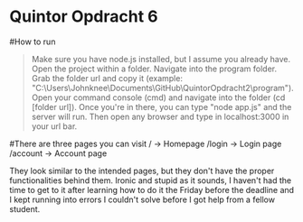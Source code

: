 # Quintor Opdracht 6

#How to run
> Make sure you have node.js installed, but I assume you already have.
> Open the project within a folder.
> Navigate into the program folder.
> Grab the folder url and copy it (example: "C:\Users\Johnknee\Documents\GitHub\QuintorOpdracht2\program").
> Open your command console (cmd) and navigate into the folder (cd [folder url]).
> Once you're in there, you can type "node app.js" and the server will run.
> Then open any browser and type in localhost:3000 in your url bar.

#There are three pages you can visit
/ -> Homepage
/login -> Login page
/account -> Account page

They look similar to the intended pages, but they don't have the proper functionalities behind them. Ironic and stupid as it sounds, I haven't had the time to get to it after learning how to do it the Friday before the deadline and I kept running into errors I couldn't solve before I got help from a fellow student.

